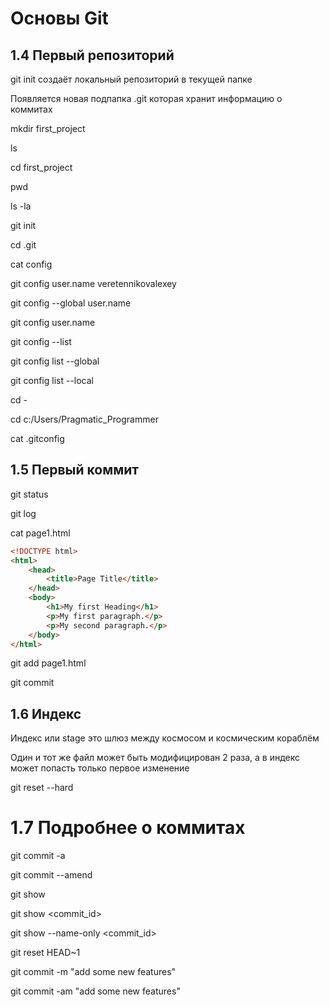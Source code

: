 # Основы Git

## 1.4 Первый репозиторий 

git init создаёт локальный репозиторий в текущей папке

Появляется новая подпапка .git которая хранит информацию о коммитах

mkdir first_project

ls

cd first_project

pwd

ls -la

git init

cd .git

cat config

git config user.name veretennikovalexey

git config --global user.name

git config user.name

git config --list

git config list --global

git config list --local

cd -

cd c:/Users/Pragmatic_Programmer

cat .gitconfig

## 1.5 Первый коммит

git status

git log

cat page1.html

```html
<!DOCTYPE html>
<html>
    <head>
        <title>Page Title</title>
    </head>
    <body>
        <h1>My first Heading</h1>
        <p>My first paragraph.</p>
        <p>My second paragraph.</p>
    </body>
</html>
```

git add page1.html

git commit

## 1.6 Индекс

Индекс или stage это шлюз между космосом и космическим кораблём

Один и тот же файл может быть модифицирован 2 раза, а в индекс может попасть только первое изменение

git reset --hard

# 1.7 Подробнее о коммитах

git commit -a

git commit --amend

git show

git show <commit_id>

git show --name-only <commit_id>

git reset HEAD~1

git commit -m "add some new features"

git commit -am "add some new features"